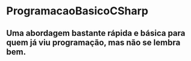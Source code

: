 # ProgramacaoBasicoCSharp

## Uma abordagem bastante rápida e básica para quem já viu programação, mas não se lembra bem. 
